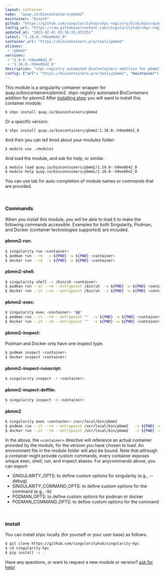 ```yaml
---
layout: container
name:  "quay.io/biocontainers/pbmm2"
maintainer: "@vsoch"
github: "https://github.com/singularityhub/shpc-registry/blob/main/quay.io/biocontainers/pbmm2/container.yaml"
config_url: "https://raw.githubusercontent.com/singularityhub/shpc-registry/main/quay.io/biocontainers/pbmm2/container.yaml"
updated_at: "2023-02-01 03:16:25.072251"
latest: "1.10.0--h9ee0642_0"
container_url: "https://biocontainers.pro/tools/pbmm2"
aliases:
 - "pbmm2"
versions:
 - "1.9.0--h9ee0642_0"
 - "1.10.0--h9ee0642_0"
description: "shpc-registry automated BioContainers addition for pbmm2"
config: {"url": "https://biocontainers.pro/tools/pbmm2", "maintainer": "@vsoch", "description": "shpc-registry automated BioContainers addition for pbmm2", "latest": {"1.10.0--h9ee0642_0": "sha256:f00bb97c3e6fcec879acb3c5c485a154eae8a0582b84b5a43a3b2dbd168a4b38"}, "tags": {"1.9.0--h9ee0642_0": "sha256:0393f964d064053459ae410a0c8d313bbf5cd06b74906c53d13c094cb327ee79", "1.10.0--h9ee0642_0": "sha256:f00bb97c3e6fcec879acb3c5c485a154eae8a0582b84b5a43a3b2dbd168a4b38"}, "docker": "quay.io/biocontainers/pbmm2", "aliases": {"pbmm2": "/usr/local/bin/pbmm2"}}
---
```


This module is a singularity container wrapper for quay.io/biocontainers/pbmm2.
shpc-registry automated BioContainers addition for pbmm2
After [installing shpc](#install) you will want to install this container module:


```bash
$ shpc install quay.io/biocontainers/pbmm2
```

Or a specific version:

```bash
$ shpc install quay.io/biocontainers/pbmm2:1.10.0--h9ee0642_0
```

And then you can tell lmod about your modules folder:

```bash
$ module use ./modules
```

And load the module, and ask for help, or similar.

```bash
$ module load quay.io/biocontainers/pbmm2/1.10.0--h9ee0642_0
$ module help quay.io/biocontainers/pbmm2/1.10.0--h9ee0642_0
```

You can use tab for auto-completion of module names or commands that are provided.

<br>

### Commands

When you install this module, you will be able to load it to make the following commands accessible.
Examples for both Singularity, Podman, and Docker (container technologies supported) are included.

#### pbmm2-run:

```bash
$ singularity run <container>
$ podman run --rm  -v ${PWD} -w ${PWD} <container>
$ docker run --rm  -v ${PWD} -w ${PWD} <container>
```

#### pbmm2-shell:

```bash
$ singularity shell -s /bin/sh <container>
$ podman run --it --rm --entrypoint /bin/sh  -v ${PWD} -w ${PWD} <container>
$ docker run --it --rm --entrypoint /bin/sh  -v ${PWD} -w ${PWD} <container>
```

#### pbmm2-exec:

```bash
$ singularity exec <container> "$@"
$ podman run --it --rm --entrypoint ""  -v ${PWD} -w ${PWD} <container> "$@"
$ docker run --it --rm --entrypoint ""  -v ${PWD} -w ${PWD} <container> "$@"
```

#### pbmm2-inspect:

Podman and Docker only have one inspect type.

```bash
$ podman inspect <container>
$ docker inspect <container>
```

#### pbmm2-inspect-runscript:

```bash
$ singularity inspect -r <container>
```

#### pbmm2-inspect-deffile:

```bash
$ singularity inspect -d <container>
```


#### pbmm2

```bash
$ singularity exec <container> /usr/local/bin/pbmm2
$ podman run --it --rm --entrypoint /usr/local/bin/pbmm2   -v ${PWD} -w ${PWD} <container> -c " $@"
$ docker run --it --rm --entrypoint /usr/local/bin/pbmm2   -v ${PWD} -w ${PWD} <container> -c " $@"
```



In the above, the `<container>` directive will reference an actual container provided
by the module, for the version you have chosen to load. An environment file in the
module folder will also be bound. Note that although a container
might provide custom commands, every container exposes unique exec, shell, run, and
inspect aliases. For anycommands above, you can export:

 - SINGULARITY_OPTS: to define custom options for singularity (e.g., --debug)
 - SINGULARITY_COMMAND_OPTS: to define custom options for the command (e.g., -b)
 - PODMAN_OPTS: to define custom options for podman or docker
 - PODMAN_COMMAND_OPTS: to define custom options for the command

<br>

### Install

You can install shpc locally (for yourself or your user base) as follows:

```bash
$ git clone https://github.com/singularityhub/singularity-hpc
$ cd singularity-hpc
$ pip install -e .
```

Have any questions, or want to request a new module or version? [ask for help!](https://github.com/singularityhub/singularity-hpc/issues)